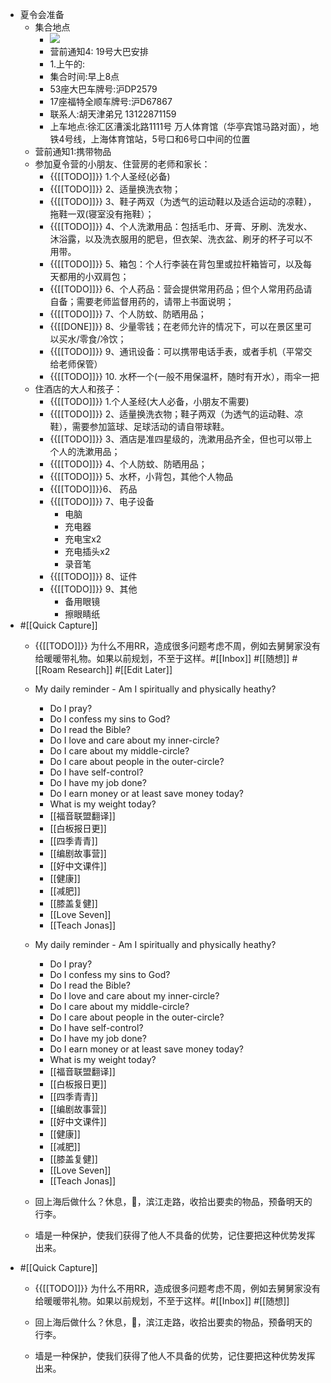 - 夏令会准备
    - 集合地点
        - ![](https://firebasestorage.googleapis.com/v0/b/firescript-577a2.appspot.com/o/imgs%2Fapp%2Fhaozhongwen%2Fwy4gdg0Dik.jpg?alt=media&token=b47db3a7-c627-49b1-b98d-58cf5a12cd7e)
        - 营前通知4: 19号大巴安排
        - 1.上午的:
        - 集合时间:早上8点
        - 53座大巴车牌号:沪DP2579
        - 17座福特全顺车牌号:沪D67867
        - 联系人:胡天津弟兄 13122871159
        - 上车地点:徐汇区漕溪北路1111号 万人体育馆（华亭宾馆马路对面），地铁4号线，上海体育馆站，5号口和6号口中间的位置
    - 营前通知1:携带物品
    - 参加夏令营的小朋友、住营房的老师和家长：
        - {{[[TODO]]}} 1.个人圣经(必备)
        - {{[[TODO]]}} 2、适量换洗衣物；
        - {{[[TODO]]}} 3、鞋子两双（为透气的运动鞋以及适合运动的凉鞋），拖鞋一双(寝室没有拖鞋）；
        - {{[[TODO]]}} 4、个人洗漱用品：包括毛巾、牙膏、牙刷、洗发水、沐浴露，以及洗衣服用的肥皂，但衣架、洗衣盆、刷牙的杯子可以不用带。
        - {{[[TODO]]}} 5、箱包：个人行李装在背包里或拉杆箱皆可，以及每天都用的小双肩包；
        - {{[[TODO]]}} 6、个人药品：营会提供常用药品；但个人常用药品请自备；需要老师监督用药的，请带上书面说明；
        - {{[[TODO]]}} 7、个人防蚊、防晒用品；
        - {{[[DONE]]}} 8、少量零钱；在老师允许的情况下，可以在景区里可以买水/零食/冷饮；
        - {{[[TODO]]}} 9、通讯设备：可以携带电话手表，或者手机（平常交给老师保管）
        - {{[[TODO]]}} 10. 水杯一个(一般不用保温杯，随时有开水），雨伞一把
    - 住酒店的大人和孩子：
        - {{[[TODO]]}} 1.个人圣经(大人必备，小朋友不需要)
        - {{[[TODO]]}} 2、适量换洗衣物；鞋子两双（为透气的运动鞋、凉鞋），需要参加篮球、足球活动的请自带球鞋。
        - {{[[TODO]]}} 3、酒店是准四星级的，洗漱用品齐全，但也可以带上个人的洗漱用品；
        - {{[[TODO]]}} 4、个人防蚊、防晒用品；
        - {{[[TODO]]}} 5、水杯，小背包，其他个人物品
        - {{[[TODO]]}}6、 药品
        - {{[[TODO]]}} 7、电子设备
            - 电脑
            - 充电器
            - 充电宝x2
            - 充电插头x2
            - 录音笔
        - {{[[TODO]]}} 8、证件
        - {{[[TODO]]}} 9、其他
            - 备用眼镜
            - 擦眼睛纸
- #[[Quick Capture]]
    -  {{[[TODO]]}} 为什么不用RR，造成很多问题考虑不周，例如去舅舅家没有给暖暖带礼物。如果以前规划，不至于这样。#[[Inbox]] #[[随想]] #[[Roam Research]] #[[Edit Later]]


    - My daily reminder - Am I spiritually and physically heathy? 
        - Do I pray?
        - Do I confess my sins to God?
        - Do I read the Bible?
        - Do I love and care about my inner-circle?
        - Do I care about my middle-circle?
        - Do I care about people in the outer-circle?
        - Do I have self-control?
        - Do I have my job done?
        - Do I earn money or at least save money today?
        - What is my weight today?
        - [[福音联盟翻译]]
        - [[白板报日更]]
        - [[四季青青]]
        - [[编剧故事营]]
        - [[好中文课件]]
        - [[健康]]
        - [[减肥]]
        - [[膝盖复健]]
        - [[Love Seven]]
        - [[Teach Jonas]]
    - My daily reminder - Am I spiritually and physically heathy? 
        - Do I pray?
        - Do I confess my sins to God?
        - Do I read the Bible?
        - Do I love and care about my inner-circle?
        - Do I care about my middle-circle?
        - Do I care about people in the outer-circle?
        - Do I have self-control?
        - Do I have my job done?
        - Do I earn money or at least save money today?
        - What is my weight today?
        - [[福音联盟翻译]]
        - [[白板报日更]]
        - [[四季青青]]
        - [[编剧故事营]]
        - [[好中文课件]]
        - [[健康]]
        - [[减肥]]
        - [[膝盖复健]]
        - [[Love Seven]]
        - [[Teach Jonas]]
    - 回上海后做什么？休息，💊，滨江走路，收拾出要卖的物品，预备明天的行李。
    - 墙是一种保护，使我们获得了他人不具备的优势，记住要把这种优势发挥出来。
- #[[Quick Capture]]
    -  {{[[TODO]]}} 为什么不用RR，造成很多问题考虑不周，例如去舅舅家没有给暖暖带礼物。如果以前规划，不至于这样。#[[Inbox]] #[[随想]]


    - 回上海后做什么？休息，💊，滨江走路，收拾出要卖的物品，预备明天的行李。
    - 墙是一种保护，使我们获得了他人不具备的优势，记住要把这种优势发挥出来。
